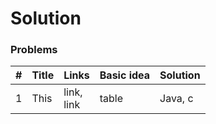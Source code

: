 # Solution

### Problems

| #   | Title | Links           | Basic idea | Solution |
| --- | ----- | --------------- | ---------- | -------- |
| 1   | This  | link, <br/>link | table      | Java, c  |
